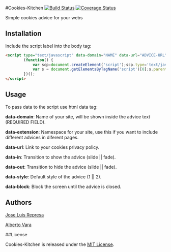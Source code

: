 #Cookies-Kitchen [![Build Status](https://travis-ci.org/gobalo/Cookies-Kitchen.svg?branch=master)](https://travis-ci.org/gobalo/Cookies-Kitchen) [![Coverage Status](https://img.shields.io/coveralls/gobalo/Cookies-Kitchen.svg)](https://coveralls.io/r/gobalo/Cookies-Kitchen)

Simple cookies advice for your webs

## Installation

Include the script label into the body tag:

```html
<script type="text/javascript" data-domain="NAME" data-url="ADVICE-URL">
		(function() {
		    var scp=document.createElement('script');scp.type='text/javascript';scp.async=true;scp.src=('https://rawgit.com/gobalo/Cookies-Kitchen/master/src/cookiesKitchen.min.js';
		    var s = document.getElementsByTagName('script')[0];s.parentNode.insertBefore(scp, s);
		})();
</script>
```

## Usage

To pass data to the script use html data tag:

**data-domain**: 
Name of your site, will be shown inside the advice text (REQUIRED FIELD).

**data-extension**: 
Namespace for your site, use this if you want to include different advices in diferent pages.

**data-url**: 
Link to your cookies privacy policy.

**data-in**: 
Transition to show the advice (slide || fade).

**data-out**: 
Transition to hide the advice (slide || fade).

**data-style**:
Default style of the advice (1 || 2).

**data-block**:
Block the screen until the advice is closed.

## Authors

[Jose Luis Represa](https://github.com/josex2r)

[Alberto Vara](https://github.com/avara1986)

##License

Cookies-Kitchen is released under the [MIT License](http://opensource.org/licenses/MIT).
